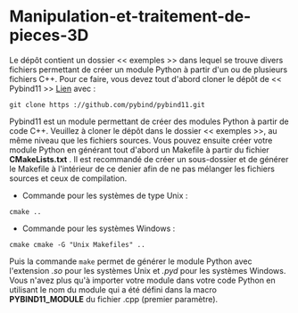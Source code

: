 # Manipulation-et-traitement-de-pieces-3D

Le dépôt contient un dossier << exemples >> dans lequel se trouve divers fichiers permettant de créer un module Python à partir d'un ou de plusieurs fichiers C++.
Pour ce faire, vous devez tout d'abord cloner le dépôt de << Pybind11 >> [Lien](https://github.com/pybind/pybind11) avec :

`git clone https ://github.com/pybind/pybind11.git`

Pybind11 est un module permettant de créer des modules Python à partir de code C++. Veuillez à cloner le dépôt dans le dossier << exemples >>, au même niveau que les fichiers sources.
Vous pouvez ensuite créer votre module Python en générant tout d'abord un Makefile à partir du fichier **CMakeLists.txt** . Il est recommandé de créer un sous-dossier et de générer le Makefile à l'intérieur de ce denier afin de ne pas mélanger les fichiers sources et ceux de compilation.

- Commande pour les systèmes de type Unix : 

`cmake ..`

- Commande pour les systèmes Windows :

`cmake cmake -G "Unix Makefiles" ..`

Puis la commande `make` permet de générer le module Python avec l'extension *.so* pour les systèmes Unix et *.pyd* pour les systèmes Windows. Vous n'avez plus qu'à importer votre module dans votre code Python en utilisant le nom du module qui a été défini dans la macro **PYBIND11_MODULE** du fichier .cpp (premier paramètre).


